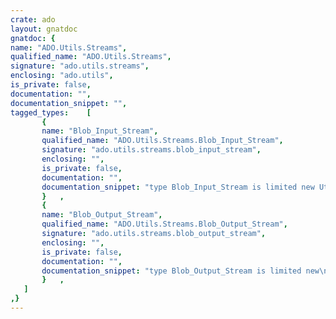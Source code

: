 ```yaml
---
crate: ado
layout: gnatdoc
gnatdoc: {
name: "ADO.Utils.Streams",
qualified_name: "ADO.Utils.Streams",
signature: "ado.utils.streams",
enclosing: "ado.utils",
is_private: false,
documentation: "",
documentation_snippet: "",
tagged_types:    [
       {
       name: "Blob_Input_Stream",
       qualified_name: "ADO.Utils.Streams.Blob_Input_Stream",
       signature: "ado.utils.streams.blob_input_stream",
       enclosing: "",
       is_private: false,
       documentation: "",
       documentation_snippet: "type Blob_Input_Stream is limited new Util.Streams.Input_Stream with private;",
       }   ,
       {
       name: "Blob_Output_Stream",
       qualified_name: "ADO.Utils.Streams.Blob_Output_Stream",
       signature: "ado.utils.streams.blob_output_stream",
       enclosing: "",
       is_private: false,
       documentation: "",
       documentation_snippet: "type Blob_Output_Stream is limited new\n  Util.Streams.Buffered.Output_Buffer_Stream with null record;",
       }   ,
   ]
,}
---
```

